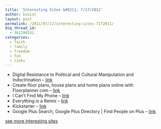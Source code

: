 ```yaml
---
title: 'Interesting Sites &#8211; 7/17/2011'
author: bsoist
layout: post
permalink: /2011/07/17/interesting-sites-7172011/
dsq_thread_id:
  - 361296531
categories:
  - faith
  - family
  - freedom
  - fun
  - links
---
```

  * Digital Resistance to Political and Cultural Manipulation and Indoctrination &#8211; [link][1] 
  * Create floor plans, house plans and home plans online with Floorplanner.com &#8211; [link][2] 
  * I Can&#8217;t Find My Phone &#8211; [link][3] 
  * Everything is a Remix &#8211; [link][4] 
  * Kickstarter &#8211; [link][5] 
  * Google Plus Search, Google Plus Directory | Find People on Plus &#8211; [link][6] 

[see more interesting sites][7]

 [1]: http://www.newevolution.org/gallery.php?piece=menu
 [2]: http://www.floorplanner.com/
 [3]: http://www.icantfindmyphone.com/
 [4]: http://www.everythingisaremix.info/
 [5]: http://www.kickstarter.com/
 [6]: http://www.findpeopleonplus.com/
 [7]: http://delicious.com/bsoist/s
